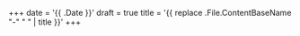 +++
date = '{{ .Date }}'
draft = true
title = '{{ replace .File.ContentBaseName "-" " " | title }}'
+++



<footer>
<script src="https://giscus.app/client.js"
        data-repo="adrenaissance/blog"
        data-repo-id="R_kgDOO0z5uQ"
        data-category="Announcements"
        data-category-id="DIC_kwDOO0z5uc4Cq_2z"
        data-mapping="pathname"
        data-strict="0"
        data-reactions-enabled="1"
        data-emit-metadata="0"
        data-input-position="top"
        data-theme="light"
        data-lang="en"
        data-loading="lazy"
        crossorigin="anonymous"
        async>
</script>
</footer>
